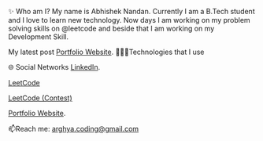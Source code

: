 ✨ Who am I?
My name is Abhishek Nandan. Currently I am a B.Tech student and I love to learn new technology. Now days I am working on my problem solving skills on @leetcode and beside that I am working on my Development Skill.

My latest post
[Portfolio Website](https://abhisheknandan.vercel.app/).
👨🏽‍💻Technologies that I use


🌐 Social Networks
[LinkedIn]([https://abhisheknandan.vercel.app/](https://www.linkedin.com/in/abhisheknandan2013/)).

[LeetCode](https://leetcode.com/kronocodes/)

[LeetCode (Contest)](https://leetcode.com/kronocodes2/)

[Portfolio Website](https://abhisheknandan.vercel.app/).


📫Reach me: arghya.coding@gmail.com
